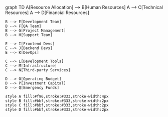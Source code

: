 graph TD
    A[Resource Allocation] --> B[Human Resources]
    A --> C[Technical Resources]
    A --> D[Financial Resources]
    
    B --> E[Development Team]
    B --> F[QA Team]
    B --> G[Project Management]
    B --> H[Support Team]
    
    E --> I[Frontend Devs]
    E --> J[Backend Devs]
    E --> K[DevOps]
    
    C --> L[Development Tools]
    C --> M[Infrastructure]
    C --> N[Third-party Services]
    
    D --> O[Operating Budget]
    D --> P[Investment Capital]
    D --> Q[Emergency Funds]
    
    style A fill:#f96,stroke:#333,stroke-width:4px
    style B fill:#bbf,stroke:#333,stroke-width:2px
    style C fill:#bbf,stroke:#333,stroke-width:2px
    style D fill:#bbf,stroke:#333,stroke-width:2px
